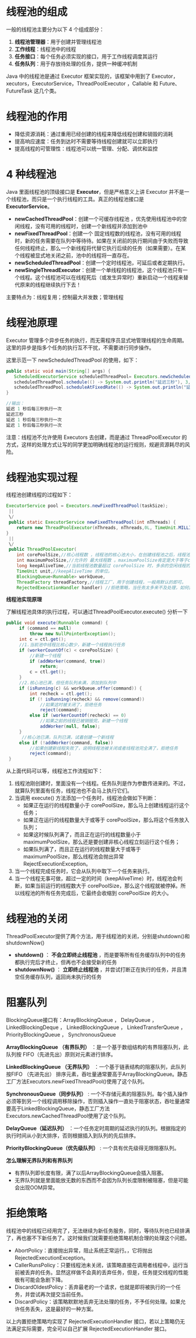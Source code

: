 



# 线程池的组成

一般的线程池主要分为以下 4 个组成部分：

1. **线程池管理器**：用于创建并管理线程池
2. **工作线程**：线程池中的线程
3. **任务接口**：每个任务必须实现的接口，用于工作线程调度其运行
4. **任务队列**：用于存放待处理的任务，提供一种缓冲机制

Java 中的线程池是通过 Executor 框架实现的，该框架中用到了 Executor， xecutors，ExecutorService，ThreadPoolExecutor ，Callable 和 Future、FutureTask 这几个类。

# 线程池的作用

* 降低资源消耗：通过重用已经创建的线程来降低线程创建和销毁的消耗
* 提高响应速度：任务到达时不需要等待线程创建就可以立即执行
* 提高线程的可管理性：线程池可以统一管理、分配、调优和监控

# **4** 种线程池

Java 里面线程池的顶级接口是 **Executor**，但是严格意义上讲 Executor 并不是一个线程池，而只是一个执行线程的工具。真正的线程池接口是 **ExecutorService**。

* **newCachedThreadPool**：创建一个可缓存线程池 ，优先使用线程池中的空闲线程，没有可用的线程时，创建一个新线程并添加到池中
* **newFixedThreadPool**：创建一个 固定线程数的线程池，没有可用的线程时，新的任务需要在队列中等待待。如果在关闭前的执行期间由于失败而导致任何线程终止，那么一个新线程将代替它执行后续的任务（如果需要）。在某个线程被显式地关闭之前，池中的线程将一直存在。
* **newScheduledThreadPool**：创建一个定时线程池，可延后或者定期执行。
* **newSingleThreadExecutor**：创建一个单线程的线程池，这个线程池只有一个线程。这个线程池可以在线程死后（或发生异常时）重新启动一个线程来替代原来的线程继续执行下去！

主要特点为：线程复用；控制最大并发数；管理线程

# 线程池原理

Executor 管理多个异步任务的执行，而无需程序员显式地管理线程的生命周期。这里的异步是指多个任务的执行互不干扰，不需要进行同步操作。

这里示范一下 newScheduledThreadPool 的使用，如下：

```java
public static void main(String[] args) {
   ScheduledExecutorService scheduledThreadPool= Executors.newScheduledThreadPool(3);
   scheduledThreadPool.schedule(() -> System.out.println("延迟三秒"), 3, TimeUnit.SECONDS);
   scheduledThreadPool.scheduleAtFixedRate(() -> System.out.println("延迟 1 秒后每三秒执行一次"),1,3,TimeUnit.SECONDS);
}

//输出：
延迟 1 秒后每三秒执行一次
延迟三秒
延迟 1 秒后每三秒执行一次
延迟 1 秒后每三秒执行一次
```

注意：线程池不允许使用 Executors 去创建，而是通过 ThreadPoolExecutor 的方式，这样的处理方式让写的同学更加明确线程池的运行规则，规避资源耗尽的风险。



# 线程池实现过程

线程池创建线程的过程如下：

```java
ExecutorService pool = Executors.newFixedThreadPool(taskSize);  
 ||
 \/
 public static ExecutorService newFixedThreadPool(int nThreads) {
    return new ThreadPoolExecutor(nThreads, nThreads,0L, TimeUnit.MILLISECONDS,new LinkedBlockingQueue<Runnable>());
}
 ||
 \/
 public ThreadPoolExecutor(
	int corePoolSize,//核心线程数 ，线程池的核心池大小，在创建线程池之后，线程池默认没有任何线程。
    int maximumPoolSize,//允许的 最大线程数 。maximumPoolSize肯定是大于等于corePoolSize。
    long keepAliveTime,//当前线程池数量超过 corePoolSize 时，多余的空闲线程的存活时间，即多少时间内会被销毁。
    TimeUnit unit,//keepAliveTime 的单位。
    BlockingQueue<Runnable> workQueue,
    ThreadFactory threadFactory,//线程工厂，用于创建线程，一般用默认的即可。
    RejectedExecutionHandler handler) //拒绝策略，当任务太多来不及处理，如何拒绝任务。
```

**线程池实现原理**

了解线程池具体的执行过程，可以通过ThreadPoolExecutor.execute() 分析一下

```java
public void execute(Runnable command) {
     if (command == null)
         throw new NullPointerException();
     int c = ctl.get();
     //1.当前池中线程比核心数少，新建一个线程执行任务
     if (workerCountOf(c) < corePoolSize) {
         //新建一个线程
         if (addWorker(command, true))
             return;
         c = ctl.get();
     }
     //2.核心池已满，但任务队列未满，添加到队列中
     if (isRunning(c) && workQueue.offer(command)) {
         int recheck = ctl.get();
         if (! isRunning(recheck) && remove(command))
             //如果这时被关闭了，拒绝任务
             reject(command);
         else if (workerCountOf(recheck) == 0)
             //如果之前的线程已被销毁完，新建一个线程
             addWorker(null, false);
     }
      //核心池已满，队列已满，试着创建一个新线程
     else if (!addWorker(command, false))
         //如果创建新线程失败了，说明线程池被关闭或者线程池完全满了，拒绝任务
         reject(command);
 }
```

从上面代码可以等，线程池工作流程如下：

1. 线程池刚创建时，里面没有一个线程。任务队列是作为参数传进来的。不过，就算队列里面有任务，线程池也不会马上执行它们。
2. 当调用 execute() 方法添加一个任务时，线程池会做如下判断：
    * 如果正在运行的线程数量小于 corePoolSize，那么马上创建线程运行这个任务；
    * 如果正在运行的线程数量大于或等于 corePoolSize，那么将这个任务放入队列；
    * 如果这时候队列满了，而且正在运行的线程数量小于 maximumPoolSize，那么还是要创建非核心线程立刻运行这个任务；
    * 如果队列满了，而且正在运行的线程数量大于或等于 maximumPoolSize，那么线程池会抛出异常 RejectExecutionException。
3. 当一个线程完成任务时，它会从队列中取下一个任务来执行。
4. 当一个线程无事可做，超过一定的时间（keepAliveTime）时，线程池会判断，如果当前运行的线程数大于 corePoolSize，那么这个线程就被停掉。所以线程池的所有任务完成后，它最终会收缩到 corePoolSize 的大小。



# 线程池的关闭

ThreadPoolExecutor提供了两个方法，用于线程池的关闭，分别是shutdown()和shutdownNow()

* **shutdown()** ： **不会立即终止线程池** ，而是要等所有任务缓存队列中的任务都执行完后才终止，但再也不会接受新的任务
* **shutdownNow()** ： **立即终止线程池** ，并尝试打断正在执行的任务，并且清空任务缓存队列，返回尚未执行的任务

# 阻塞队列

BlockingQueue接口有：ArrayBlockingQueue ， DelayQueue ， LinkedBlockingDeque ， LinkedBlockingQueue ， LinkedTransferQueue ， PriorityBlockingQueue ， SynchronousQueue

**ArrayBlockingQueue （有界队列）** ：是一个基于数组结构的有界阻塞队列，此队列按 FIFO（先进先出）原则对元素进行排序。

**LinkedBlockingQueue （无界队列）** ：一个基于链表结构的阻塞队列，此队列按FIFO （先进先出） 排序元素，吞吐量通常要高于ArrayBlockingQueue。静态工厂方法Executors.newFixedThreadPool()使用了这个队列。

**SynchronousQueue（同步队列）** : 一个不存储元素的阻塞队列。每个插入操作必须等到另一个线程调用移除操作，否则插入操作一直处于阻塞状态，吞吐量通常要高于LinkedBlockingQueue，静态工厂方法Executors.newCachedThreadPool使用了这个队列。

**DelayQueue（延迟队列）** ：一个任务定时周期的延迟执行的队列。根据指定的执行时间从小到大排序，否则根据插入到队列的先后排序。

**PriorityBlockingQueue（优先级队列）** : 一个具有优先级得无限阻塞队列。



 **怎么理解无界队列和有界队列** 

* 有界队列即长度有限，满了以后ArrayBlockingQueue会插入阻塞。
* 无界队列就是里面能放无数的东西而不会因为队列长度限制被阻塞，但是可能会出现OOM异常。



# 拒绝策略

线程池中的线程已经用完了，无法继续为新任务服务，同时，等待队列也已经排满了，再也塞不下新任务了。这时候我们就需要拒绝策略机制合理的处理这个问题。

* AbortPolicy：直接抛出异常，阻止系统正常运行。，它将抛出RejectedExecutionException。
* CallerRunsPolicy：只要线程池未关闭，该策略直接在调用者线程中，运行当前被丢弃的任务。显然这样做不会真的丢弃任务，但是，任务提交线程的性能极有可能会急剧下降。
* DiscardOldestPolicy：丢弃最老的一个请求，也就是即将被执行的一个任务，并尝试再次提交当前任务。
* DiscardPolicy：该策略默默地丢弃无法处理的任务，不予任何处理。如果允许任务丢失，这是最好的一种方案。

以上内置拒绝策略均实现了 RejectedExecutionHandler 接口，若以上策略仍无法满足实际需要，完全可以自己扩展 RejectedExecutionHandler 接口。





